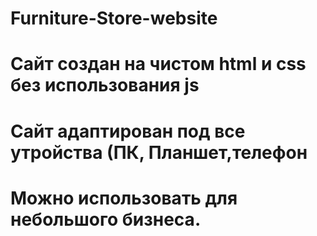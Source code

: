 # Furniture-Store-website
#  Сайт создан на чистом html и css без использования js
#  Сайт адаптирован под все утройства (ПК, Планшет,телефон
#  Можно использовать для небольшого бизнеса.
